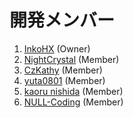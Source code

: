 # 開発メンバー
1. [InkoHX](https://github.com/InkoHX) (Owner)
1. [NightCrystal](https://github.com/NightCrystal169) (Member)
1. [CzKathy](https://github.com/CzKathy) (Member)
1. [yuta0801](https://github.com/yuta0801) (Member)
1. [kaoru nishida](https://github.com/kaoru-nishida) (Member)
1. [NULL-Coding](https://github.com/NULL-Coding) (Member)

